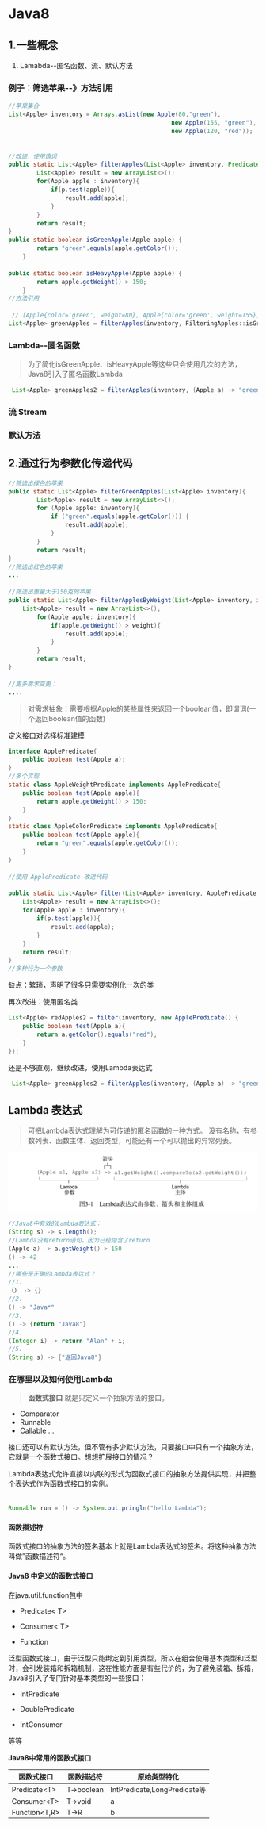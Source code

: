 
# Java8

## 1.一些概念

1. Lamabda--匿名函数、流、默认方法

### 例子：筛选苹果--》方法引用

```java
//苹果集合
List<Apple> inventory = Arrays.asList(new Apple(80,"green"),
                                              new Apple(155, "green"),
                                              new Apple(120, "red"));


//改进，使用谓词
public static List<Apple> filterApples(List<Apple> inventory, Predicate<Apple> p){
        List<Apple> result = new ArrayList<>();
        for(Apple apple : inventory){
            if(p.test(apple)){
                result.add(apple);
            }
        }
        return result;
}
public static boolean isGreenApple(Apple apple) {
        return "green".equals(apple.getColor()); 
    }

public static boolean isHeavyApple(Apple apple) {
        return apple.getWeight() > 150;
    }
//方法引用

 // [Apple{color='green', weight=80}, Apple{color='green', weight=155}]
List<Apple> greenApples = filterApples(inventory, FilteringApples::isGreenApple);
```

### Lambda--匿名函数

>为了简化isGreenApple、isHeavyApple等这些只会使用几次的方法，Java8引入了匿名函数Lambda

```java
 List<Apple> greenApples2 = filterApples(inventory, (Apple a) -> "green".equals(a.getColor()));
```

### 流 Stream

### 默认方法

## 2.通过行为参数化传递代码

```java
//筛选出绿色的苹果
public static List<Apple> filterGreenApples(List<Apple> inventory){
        List<Apple> result = new ArrayList<>();
        for (Apple apple: inventory){
            if ("green".equals(apple.getColor())) {
                result.add(apple);
            }
        }
        return result;
}
//筛选出红色的苹果
...

//筛选出重量大于150克的苹果
public static List<Apple> filterApplesByWeight(List<Apple> inventory, int weight){
    List<Apple> result = new ArrayList<>();
        for(Apple apple: inventory){
            if(apple.getWeight() > weight){
                result.add(apple);
            }
        }
        return result;
}

//更多需求变更：
....
```

>对需求抽象：需要根据Apple的某些属性来返回一个boolean值，即谓词(一个返回boolean值的函数)

 定义接口对选择标准建模

```java
interface ApplePredicate{
    public boolean test(Apple a);
}
//多个实现
static class AppleWeightPredicate implements ApplePredicate{
    public boolean test(Apple apple){
        return apple.getWeight() > 150; 
    }
}
static class AppleColorPredicate implements ApplePredicate{
    public boolean test(Apple apple){
        return "green".equals(apple.getColor());
    }
}

//使用 ApplePredicate 改进代码

public static List<Apple> filter(List<Apple> inventory, ApplePredicate p){
    List<Apple> result = new ArrayList<>();
    for(Apple apple : inventory){
        if(p.test(apple)){
            result.add(apple);
        }
    }
    return result;
}
//多种行为一个参数
```

缺点：繁琐，声明了很多只需要实例化一次的类

再次改进：使用匿名类

```java
List<Apple> redApples2 = filter(inventory, new ApplePredicate() {
    public boolean test(Apple a){
        return a.getColor().equals("red");
    }
});
```

还是不够直观，继续改进，使用Lambda表达式

```java
 List<Apple> greenApples2 = filterApples(inventory, (Apple a) -> "green".equals(a.getColor()));
```

## Lambda 表达式

>可把Lambda表达式理解为可传递的匿名函数的一种方式。
>没有名称，有参数列表、函数主体、返回类型，可能还有一个可以抛出的异常列表。

![img](lambda_1.png)

```java
//Java8中有效的Lambda表达式：
(String s) -> s.length();
//Lambda没有return语句，因为已经隐含了return
(Apple a) -> a.getWeight() > 150
() -> 42
...
//哪些是正确的Lambda表达式？
//1.
（） -> {}
//2.
() -> "Java*"
//3.
() -> {return "Java8"}
//4.
(Integer i) -> return "Alan" + i;
//5.
(String s) -> {"返回Java8"}
```
### 在哪里以及如何使用Lambda

>**函数式接口**
就是只定义一个抽象方法的接口。

- Comparator<T>
- Runnable
- Callable
...
  
接口还可以有默认方法，但不管有多少默认方法，只要接口中只有一个抽象方法，它就是一个函数式接口。想想扩展接口的情况？

Lambda表达式允许直接以内联的形式为函数式接口的抽象方法提供实现，并把整个表达式作为函数式接口的实例。

```java

Runnable run = () -> System.out.pringln("hello Lambda");
```

#### 函数描述符

函数式接口的抽象方法的签名基本上就是Lambda表达式的签名。将这种抽象方法叫做”函数描述符“。

#### Java8 中定义的函数式接口

在java.util.function包中

- Predicate< T>

- Consumer< T>

- Function

泛型函数式接口，由于泛型只能绑定到引用类型，所以在组合使用基本类型和泛型时，会引发装箱和拆箱机制，这在性能方面是有些代价的，为了避免装箱、拆箱，Java8引入了专门针对基本类型的一些接口：

- IntPredicate

- DoublePredicate

- IntConsumer

等等

**Java8中常用的函数式接口**

函数式接口 | 函数描述符 | 原始类型特化
------------ | ------------- | -------------
Predicate\<T> | T->boolean | IntPredicate,LongPredicate等
Consumer\<T> | T->void | a
Function\<T,R>|T->R|b

